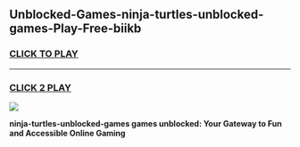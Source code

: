 
## Unblocked-Games-ninja-turtles-unblocked-games-Play-Free-biikb
<h3>
<a href="https://premium76.site?title=ninja-turtles-unblocked-games&ref=21A">CLICK TO PLAY</a></h3>
<hr>

<h3>
<a href="https://premium76.site?title=ninja-turtles-unblocked-games&ref=21A">CLICK 2 PLAY</a>
  
</h3>

<a href="https://premium76.site?title=ninja-turtles-unblocked-games&ref=21A"><img src="https://clearcache.store/games.png"></a>


**ninja-turtles-unblocked-games games unblocked: Your Gateway to Fun and Accessible Online Gaming**
